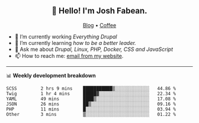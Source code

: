<h2 align="center">👋 Hello! I'm Josh Fabean.</h2>
<p align="center">
  <a href="https://joshfabean.com">Blog</a> •
  <a href="https://www.buymeacoffee.com/LSxne6Yr4">Coffee</a>
</p>

- 🔭 I’m currently working *Everything Drupal*
- 🌱 I’m currently learning *how to be a better leader.*
- 💬 Ask me about *Drupal, Linux, PHP, Docker, CSS and JavaScript*
- 📫 How to reach me: [email from my website](https://joshfabean.com).

-------

📊 **Weekly development breakdown**
<!--START_SECTION:waka-->

```text
SCSS         2 hrs 9 mins    ███████████▒░░░░░░░░░░░░░   44.86 %
Twig         1 hr 4 mins     █████▓░░░░░░░░░░░░░░░░░░░   22.34 %
YAML         49 mins         ████▒░░░░░░░░░░░░░░░░░░░░   17.08 %
JSON         26 mins         ██▒░░░░░░░░░░░░░░░░░░░░░░   09.16 %
PHP          11 mins         █░░░░░░░░░░░░░░░░░░░░░░░░   03.94 %
Other        3 mins          ▒░░░░░░░░░░░░░░░░░░░░░░░░   01.22 %
```

<!--END_SECTION:waka-->

<!--
**fabean/fabean** is a ✨ _special_ ✨ repository because its `README.md` (this file) appears on your GitHub profile.

Here are some ideas to get you started:

- 🔭 I’m currently working on ...
- 🌱 I’m currently learning ...
- 👯 I’m looking to collaborate on ...
- 🤔 I’m looking for help with ...
- 💬 Ask me about ...
- 📫 How to reach me: ...
- 😄 Pronouns: ...
- ⚡ Fun fact: ...
-->
